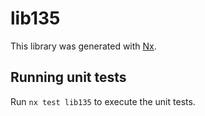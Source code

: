 # lib135

This library was generated with [Nx](https://nx.dev).

## Running unit tests

Run `nx test lib135` to execute the unit tests.
